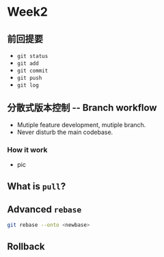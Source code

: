 # Week2

## 前回提要
- `git status`
- `git add`
- `git commit`
- `git push`
- `git log`

## 分散式版本控制 -- Branch workflow
- Mutiple feature development, mutiple branch.
- Never disturb the main codebase.

### How it work

- pic

## What is `pull`?

## Advanced `rebase`
```bash
git rebase --onto <newbase>
```

## Rollback
